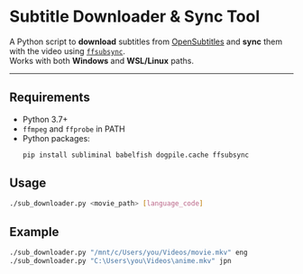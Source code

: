 # Subtitle Downloader & Sync Tool

A Python script to **download** subtitles from [OpenSubtitles](https://www.opensubtitles.org/) and **sync** them with the video using [`ffsubsync`](https://github.com/smacke/ffsubsync).  
Works with both **Windows** and **WSL/Linux** paths.

---

## Requirements

- Python 3.7+
- `ffmpeg` and `ffprobe` in PATH
- Python packages:
  ```bash
  pip install subliminal babelfish dogpile.cache ffsubsync
  ```

## Usage
```bash
./sub_downloader.py <movie_path> [language_code]
```

## Example
```bash
./sub_downloader.py "/mnt/c/Users/you/Videos/movie.mkv" eng
./sub_downloader.py "C:\Users\you\Videos\anime.mkv" jpn
```
